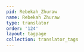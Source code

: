 ```yaml
---
pid: Rebekah_Zhuraw
name: Rebekah Zhuraw
type: translator
order: '124'
layout: tagpage
collection: translator_tags
---
```

